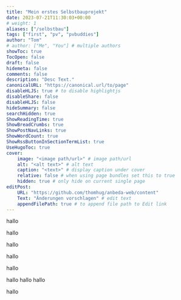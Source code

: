 ```yaml
---
title: "Mein erstes Selbstbauprojekt"
date: 2023-07-21T11:30:03+00:00
# weight: 1
aliases: ["/selbstbau"]
tags: ["first", "pv", "pvbuddies"]
author: "Tom"
# author: ["Me", "You"] # multiple authors
showToc: true
TocOpen: false
draft: false
hidemeta: false
comments: false
description: "Desc Text."
canonicalURL: "https://canonical.url/to/page"
disableHLJS: true # to disable highlightjs
disableShare: false
disableHLJS: false
hideSummary: false
searchHidden: true
ShowReadingTime: true
ShowBreadCrumbs: true
ShowPostNavLinks: true
ShowWordCount: true
ShowRssButtonInSectionTermList: true
UseHugoToc: true
cover:
    image: "<image path/url>" # image path/url
    alt: "<alt text>" # alt text
    caption: "<text>" # display caption under cover
    relative: false # when using page bundles set this to true
    hidden: true # only hide on current single page
editPost:
    URL: "https://github.com/thomhug/anbeda-web/content"
    Text: "Änderungen vorschlagen" # edit text
    appendFilePath: true # to append file path to Edit link
---
```


hallo

hallo

hallo

hallo

hallo

hallo
hallo
hallo

hallo

